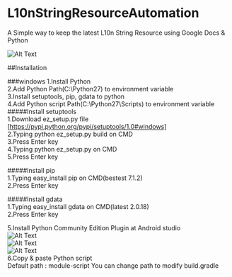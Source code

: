 # L10nStringResourceAutomation
A Simple way to keep the latest L10n String Resource using Google Docs & Python


![Alt Text](https://github.com/leeyc09/L10nStringResourceAutomation/blob/master/images/zz.png)

##Installation

###windows
1.Install Python  
2.Add Python Path(C:\Python27) to environment variable  
3.Install setuptools, pip, gdata to python  
4.Add Python script Path(C:\Python27\Scripts) to environment variable  
#####Install setuptools  
    1.Download ez_setup.py file [https://pypi.python.org/pypi/setuptools/1.0#windows]  
    2.Typing python ez_setup.py build on CMD    
    3.Press Enter key  
    4.Typing python ez_setup.py on CMD  
    5.Press Enter key  

#####Install pip  
    1.Typing easy_install pip on CMD(bestest 7.1.2)   
    2.Press Enter key  

#####Install gdata  
    1.Typing easy_install gdata on CMD(latest 2.0.18)  
    2.Press Enter key  

5.Install Python Community Edition Plugin at Android studio  
![Alt Text](https://raw.githubusercontent.com/leeyc09/L10nStringResourceAutomation/7a92f56eafd11f61398a235fce6b06edde8d6d43/images/aaaaaaa.png)  
![Alt Text](https://raw.githubusercontent.com/leeyc09/L10nStringResourceAutomation/7a92f56eafd11f61398a235fce6b06edde8d6d43/images/bbbbbb.png)  
![Alt Text](https://raw.githubusercontent.com/leeyc09/L10nStringResourceAutomation/7a92f56eafd11f61398a235fce6b06edde8d6d43/images/ccccc.png)  
6.Copy & paste Python script  
  Default path : module-script
  You can change path to modify build.gradle
